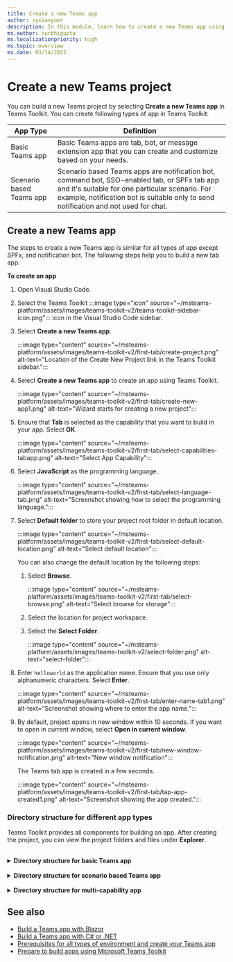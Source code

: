 ```yaml
---
title: Create a new Teams app
author: zyxiaoyuer
description: In this module, learn how to create a new Teams app using Teams Toolkit
ms.author: surbhigupta
ms.localizationpriority: high
ms.topic: overview
ms.date: 03/14/2022
---
```


# Create a new Teams project

You can build a new Teams project by selecting **Create a new Teams app** in Teams Toolkit. You can create following types of app in Teams Toolkit:

| App Type | Definition |
| --- | --- |
| Basic Teams app | Basic Teams apps are tab, bot, or message extension app that you can create and customize based on your needs. |
| Scenario based Teams app | Scenario based Teams apps are notification bot, command bot, SSO-enabled tab, or SPFx tab app and it's suitable for one particular scenario. For example, notification bot is suitable only to send notification and not used for chat. |

## Create a new Teams app

The steps to create a new Teams app is similar for all types of app except SPFx, and notification bot. The following steps help you to build a new tab app:

**To create an app**

1. Open Visual Studio Code.
1. Select the Teams Toolkit :::image type="icon" source="~/msteams-platform/assets/images/teams-toolkit-v2/teams-toolkit-sidebar-icon.png"::: icon in the Visual Studio Code sidebar.

1. Select **Create a new Teams app**.

    :::image type="content" source="~/msteams-platform/assets/images/teams-toolkit-v2/first-tab/create-project.png" alt-text="Location of the Create New Project link in the Teams Toolkit sidebar.":::

1. Select **Create a new Teams app** to create an app using Teams Toolkit.

    :::image type="content" source="~/msteams-platform/assets/images/teams-toolkit-v2/first-tab/create-new-app1.png" alt-text="Wizard starts for creating a new project":::

1. Ensure that **Tab** is selected as the capability that you want to build in your app. Select **OK**.

    :::image type="content" source="~/msteams-platform/assets/images/teams-toolkit-v2/first-tab/select-capabilities-tabapp.png" alt-text="Select App Capability":::

1. Select **JavaScript** as the programming language.

    :::image type="content" source="~/msteams-platform/assets/images/teams-toolkit-v2/first-tab/select-language-tab.png" alt-text="Screenshot showing how to select the programming language.":::

1. Select **Default folder** to store your project root folder in default location.

    :::image type="content" source="~/msteams-platform/assets/images/teams-toolkit-v2/first-tab/select-default-location.png" alt-text="Select default location":::

   You can also change the default location by the following steps:

      1. Select **Browse**.

          :::image type="content" source="~/msteams-platform/assets/images/teams-toolkit-v2/first-tab/select-browse.png" alt-text="Select browse for storage":::

      1. Select the location for project workspace.

      1. Select the **Select Folder**.

          :::image type="content" source="~/msteams-platform/assets/images/teams-toolkit-v2/select-folder.png" alt-text="select-folder":::

1. Enter `helloworld` as the application name. Ensure that you use only alphanumeric characters. Select **Enter**.

    :::image type="content" source="~/msteams-platform/assets/images/teams-toolkit-v2/first-tab/enter-name-tab1.png" alt-text="Screenshot showing where to enter the app name.":::

1. By default, project opens in new window within 10 seconds. If you want to open in current window, select **Open in current window**.

    :::image type="content" source="~/msteams-platform/assets/images/teams-toolkit-v2/first-tab/new-window-notification.png" alt-text="New window notification":::

   The Teams tab app is created in a few seconds.

    :::image type="content" source="~/msteams-platform/assets/images/teams-toolkit-v2/first-tab/tap-app-created1.png" alt-text="Screenshot showing the app created.":::

### Directory structure for different app types

Teams Toolkit provides all components for building an app. After creating the project, you can view the project folders and files under **Explorer**.

<br>
<details>
<summary><b>Directory structure for basic Teams app</b></summary>

You have three different types of basic Teams app and directory structure looks similar for all types of apps. The following example shows a basic Teams tab app directory structure:

| Folder name | Contents |
| --- | --- |
| `.fx/configs` | Configuration files that user can customize for the Teams app. |
| - `.fx/configs/config.<envName>.json` | Configuration file for every environment. |
| - `.fx/configs/azure.parameters.<envName>.json` | Parameters file for Azure BICEP provision for every environment. |
| - `.fx/configs/projectSettings.json` | Global project settings that apply to all environments. |
| `tabs` | Code for the Tab capability needed at runtime, such as the privacy notice, terms of use, and configuration tabs. |
| - `tabs/src/index.jsx` | Entry point for the front-end app, where the main App component is rendered with `ReactDOM.render()` |
| - `tabs/src/components/App.jsx` | Code for handling URL routing in the app. It calls the [Microsoft Teams JavaScript client SDK](../tabs/how-to/using-teams-client-sdk.md) to establish communication between your app and Teams. |
| - `tabs/src/components/Tab.jsx` | Code to implement the UI of your app. |
| - `tabs/src/components/TabConfig.jsx` | Code to implement the UI that configures your app. |
| `templates/appPackage` | App manifest template files, and the app icons: color.png and outline.png. |
| - `templates/appPackage/manifest.template.json` | App manifest for running the app in local or remote environment.  |
| `templates/azure` | BICEP template files |

> [!NOTE]
> If you have a bot or message extension app, relevant folders is added to the directory structure.

To learn more about the directory structure of different types of basic Teams app, see the following table:

| App Type | Links |
| --- | --- |
| For tab app | [Build your first tab app using JavaScript](../sbs-gs-javascript.yml) |
| For bot app | [Build your first bot app using JavaScript](../sbs-gs-bot.yml) |
| For message extension app | [Build your first message extension app using JavaScript](../sbs-gs-msgext.yml) |

</details>
<br>
<details>
<summary><b>Directory structure for scenario based Teams app</b></summary>

You have four different types of scenario based Teams app and directory structure looks similar for all types of apps. The following example shows a scenario based notification bot Teams app directory structure:

The new project folder contains following content:

| Folder name | Contents |
| --- | --- |
| `.fx` | Project level settings, configuration, and environment information |
| `.vscode` | VS code files for local debug |
| `bot` | The bot source code |
| `templates` | Templates for Teams app manifest and corresponding Azure resources |

The core notification implementation in **bot** folder and it contains:

| File name | Contents |
| --- | --- |
| `src/adaptiveCards/` | Templates for Adaptive card  |
| `src/internal/` | Generated initialize code for notification functionality |
| `src/index.*s` | The entrypoint to handle bot messages and send notifications |
| `.gitignore` | File to exclude local files from bot project |
| `package.json` | The npm package file for bot project |

> [!NOTE]
> If you have a command bot, SSO-enabled tab, or SPFx tab app, relevant folders is added to the directory structure.

To learn more about the directory structure of different types of scenario based Teams app, see the following table:

| App Type | Links |
| --- | --- |
| For notification bot app | [Send notification to Teams](../sbs-gs-notificationbot.yml) |
| For command bot app | [Build command bot](../sbs-gs-commandbot.yml) |
| For SPFx tab app | [Build a Teams app with SPFx](../sbs-gs-spfx.yml) |

</details>
<br>
<details>
<summary><b>Directory structure for multi-capability app</b></summary>

You can add more features to your existing Teams app by using add features. For example, if you add bot app to the existing tab app, Teams Toolkit adds the bot folder with relevant files and code.

The following image shows the directory structure of tab app:

   :::image type="content" source="../assets/images/teams-toolkit-v2/tabapp-directory.png" alt-text="Tab app directory structure":::

The following image shows the directory structure of tab app with bot feature:

   :::image type="content" source="../assets/images/teams-toolkit-v2/tab-app-with-bot-app.png" alt-text="Tab app with bot app directory structure":::

</details>

## See also

* [Build a Teams app with Blazor](../sbs-gs-blazorupdate.yml)
* [Build a Teams app with C# or .NET](../sbs-gs-csharp.yml)
* [Prerequisites for all types of environment and create your Teams app](tools-prerequisites.md)
* [Prepare to build apps using Microsoft Teams Toolkit](build-environments.md)
